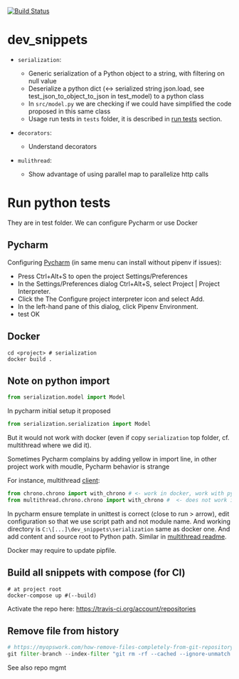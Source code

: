 [![Build Status](https://travis-ci.org/scoulomb/dev_snippets.svg?branch=master)](https://travis-ci.org/scoulomb/dev_snippets)

# dev_snippets

- `serialization`: 
    - Generic serialization of a Python object to a string, with filtering on null value 
    - Deserialize a python dict (<-> serialized string json.load, see test_json_to_object_to_json in test_model) to a python class  
    - In `src/model.py` we are checking if we could have simplified the code proposed in this same class
    - Usage run tests in `tests` folder, it is described in [run tests](#run-python-tests) section.

- `decorators`:
    - Understand decorators

- `mulithread`:
    - Show advantage of using parallel map to parallelize http calls

# Run python tests

They are in test folder.
We can configure Pycharm or use Docker

## Pycharm    

Configuring [Pycharm](https://www.jetbrains.com/help/pycharm/pipenv.html#pipenv-existing-project) (in same menu can install without pipenv if issues): 
- Press Ctrl+Alt+S to open the project Settings/Preferences
- In the Settings/Preferences dialog Ctrl+Alt+S, select Project <project name> | Project Interpreter. 
- Click the The Configure project interpreter icon and select Add. 
- In the left-hand pane of this dialog, click Pipenv Environment.
- test OK

## Docker
        
````shell
cd <project> # serialization
docker build .
````   

## Note on python import

````python
from serialization.model import Model
````

In pycharm initial setup it proposed

````python
from serialization.serialization import Model
````

But it would not work with docker (even if copy  `serialization` top folder, cf. multithread where we did it).

Sometimes Pycharm complains by adding yellow in import line, in other project work with moudle, Pycharm behavior is strange

For instance, multithread [client](./multithread/client.py):
````python
from chrono.chrono import with_chrono # <- work in docker, work with pycharm but flagged as red
from multithread.chrono.chrono import with_chrono #  <- does not work in docker, work with pycharm
````

In pycharm ensure template in unittest is correct (close to run > arrow), edit configuration so that we use script path and not module name.
And working directory is `C:\[...]\dev_snippets\serialization` same as docker one.
And add content and source root to Python path.
Similar in [multithread readme](./multithread/README.md).

Docker may require to update pipfile.

## Build all snippets with compose (for CI)

````shell script
# at project root
docker-compose up #(--build)
````

Activate the repo here: https://travis-ci.org/account/repositories

## Remove file from history 

````python
# https://myopswork.com/how-remove-files-completely-from-git-repository-history-47ed3e0c4c35
git filter-branch --index-filter "git rm -rf --cached --ignore-unmatch README.md" HEAD
````

See also repo mgmt 

<!-- and private repo --<